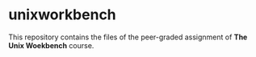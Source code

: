 # unixworkbench

This repository contains the files of the peer-graded assignment of **The Unix Woekbench** course.
